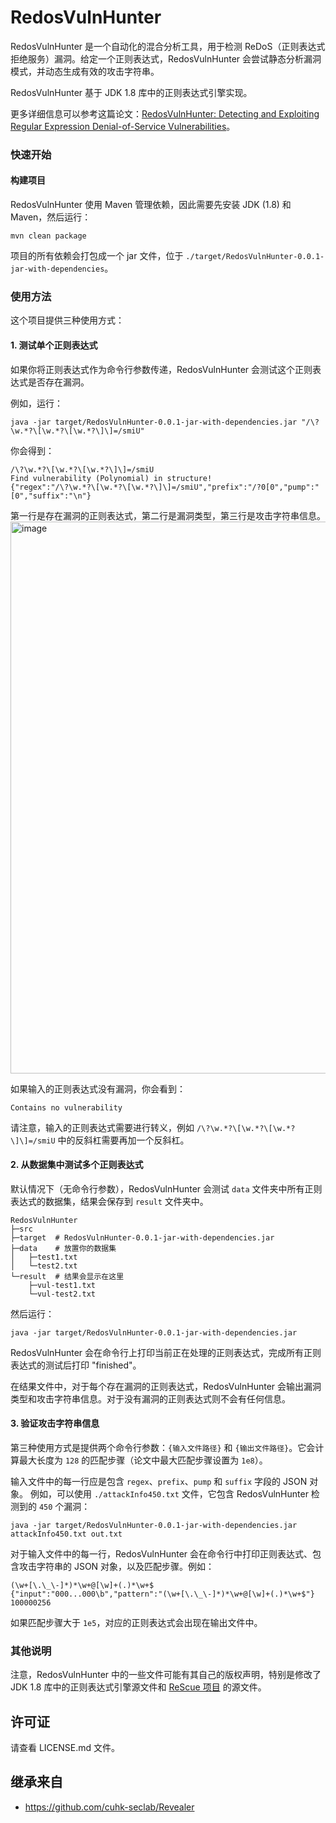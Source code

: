 # RedosVulnHunter

RedosVulnHunter 是一个自动化的混合分析工具，用于检测 ReDoS（正则表达式拒绝服务）漏洞。给定一个正则表达式，RedosVulnHunter 会尝试静态分析漏洞模式，并动态生成有效的攻击字符串。

RedosVulnHunter 基于 JDK 1.8 库中的正则表达式引擎实现。

更多详细信息可以参考这篇论文：[RedosVulnHunter: Detecting and Exploiting Regular Expression Denial-of-Service Vulnerabilities](https://www.computer.org/csdl/proceedings-article/sp/2021/893400b063/1t0x8WDjGGk)。

### 快速开始

#### 构建项目

RedosVulnHunter 使用 Maven 管理依赖，因此需要先安装 JDK (1.8) 和 Maven，然后运行：

```
mvn clean package
```

项目的所有依赖会打包成一个 jar 文件，位于 `./target/RedosVulnHunter-0.0.1-jar-with-dependencies`。

### 使用方法

这个项目提供三种使用方式：

#### 1. 测试单个正则表达式

如果你将正则表达式作为命令行参数传递，RedosVulnHunter 会测试这个正则表达式是否存在漏洞。

例如，运行：
```
java -jar target/RedosVulnHunter-0.0.1-jar-with-dependencies.jar "/\?\w.*?\[\w.*?\[\w.*?\]\]=/smiU"
```
你会得到：
```
/\?\w.*?\[\w.*?\[\w.*?\]\]=/smiU
Find vulnerability (Polynomial) in structure!
{"regex":"/\?\w.*?\[\w.*?\[\w.*?\]\]=/smiU","prefix":"/?0[0","pump":"[0","suffix":"\n"}
```
第一行是存在漏洞的正则表达式，第二行是漏洞类型，第三行是攻击字符串信息。
<img width="883" alt="image" src="https://github.com/user-attachments/assets/e31bc40b-56c8-42c2-bee3-e98e9248b050">

如果输入的正则表达式没有漏洞，你会看到：
```
Contains no vulnerability
```
请注意，输入的正则表达式需要进行转义，例如 `/\?\w.*?\[\w.*?\[\w.*?\]\]=/smiU` 中的反斜杠需要再加一个反斜杠。

#### 2. 从数据集中测试多个正则表达式

默认情况下（无命令行参数），RedosVulnHunter 会测试 `data` 文件夹中所有正则表达式的数据集，结果会保存到 `result` 文件夹中。

```
RedosVulnHunter
├─src
├─target  # RedosVulnHunter-0.0.1-jar-with-dependencies.jar
├─data    # 放置你的数据集
│   ├─test1.txt
│   └─test2.txt
└─result  # 结果会显示在这里
    ├─vul-test1.txt
    └─vul-test2.txt
```
然后运行：
```
java -jar target/RedosVulnHunter-0.0.1-jar-with-dependencies.jar
```
RedosVulnHunter 会在命令行上打印当前正在处理的正则表达式，完成所有正则表达式的测试后打印 "finished"。

在结果文件中，对于每个存在漏洞的正则表达式，RedosVulnHunter 会输出漏洞类型和攻击字符串信息。对于没有漏洞的正则表达式则不会有任何信息。

#### 3. 验证攻击字符串信息

第三种使用方式是提供两个命令行参数：`{输入文件路径}` 和 `{输出文件路径}`。它会计算最大长度为 `128` 的匹配步骤（论文中最大匹配步骤设置为 `1e8`）。

输入文件中的每一行应是包含 `regex`、`prefix`、`pump` 和 `suffix` 字段的 JSON 对象。
例如，可以使用 `./attackInfo450.txt` 文件，它包含 RedosVulnHunter 检测到的 `450` 个漏洞：
```
java -jar target/RedosVulnHunter-0.0.1-jar-with-dependencies.jar attackInfo450.txt out.txt
```
对于输入文件中的每一行，RedosVulnHunter 会在命令行中打印正则表达式、包含攻击字符串的 JSON 对象，以及匹配步骤。例如：
```
(\w+[\.\_\-]*)*\w+@[\w]+(.)*\w+$
{"input":"000...000\b","pattern":"(\w+[\.\_\-]*)*\w+@[\w]+(.)*\w+$"}
100000256
```
如果匹配步骤大于 `1e5`，对应的正则表达式会出现在输出文件中。

### 其他说明

注意，RedosVulnHunter 中的一些文件可能有其自己的版权声明，特别是修改了 JDK 1.8 库中的正则表达式引擎源文件和 [ReScue 项目](https://github.com/2bdenny/ReScue) 的源文件。

## 许可证

请查看 LICENSE.md 文件。

## 继承来自
 - https://github.com/cuhk-seclab/Revealer


